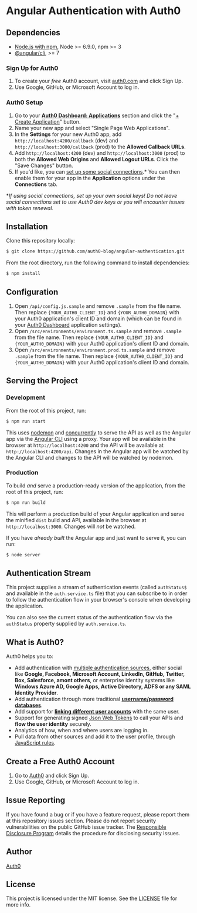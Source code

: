 # Angular Authentication with Auth0

## Dependencies

* [Node.js with npm](http://nodejs.org), Node >= 6.9.0, npm >= 3
* [@angular/cli](https://github.com/angular/angular-cli), >= 7

### Sign Up for Auth0

1. To create your _free_ Auth0 account, visit [auth0.com](https://auth0.com) and click Sign Up.
2. Use Google, GitHub, or Microsoft Account to log in.

### Auth0 Setup

1. Go to your [**Auth0 Dashboard: Applications**](https://manage.auth0.com/#/applications) section and click the "[+ Create Application](https://manage.auth0.com/#/applications/create)" button.
2. Name your new app and select "Single Page Web Applications".
3. In the **Settings** for your new Auth0 app, add `http://localhost:4200/callback` (dev) and `http://localhost:3000/callback` (prod) to the **Allowed Callback URLs**.
4. Add `http://localhost:4200` (dev) and `http://localhost:3000` (prod) to both the **Allowed Web Origins** and **Allowed Logout URLs**. Click the "Save Changes" button.
5. If you'd like, you can [set up some social connections](https://manage.auth0.com/#/connections/social).* You can then enable them for your app in the **Application** options under the **Connections** tab.

*_If using social connections, set up your own social keys! Do not leave social connections set to use Auth0 dev keys or you will encounter issues with token renewal._

## Installation

Clone this repository locally:

```bash
$ git clone https://github.com/auth0-blog/angular-authentication.git
```

From the root directory, run the following command to install dependencies:

```bash
$ npm install
```

## Configuration

1. Open `/api/config.js.sample` and remove `.sample` from the file name. Then replace `{YOUR_AUTH0_CLIENT_ID}` and `{YOUR_AUTH0_DOMAIN}` with your Auth0 application's client ID and domain (which can be found in your [Auth0 Dashboard](https://manage.auth0.com) application settings).
2. Open `/src/environments/environment.ts.sample` and remove `.sample` from the file name. Then replace `{YOUR_AUTH0_CLIENT_ID}` and `{YOUR_AUTH0_DOMAIN}` with your Auth0 application's client ID and domain.
3. Open `/src/environments/environment.prod.ts.sample` and remove `.sample` from the file name. Then replace `{YOUR_AUTH0_CLIENT_ID}` and `{YOUR_AUTH0_DOMAIN}` with your Auth0 application's client ID and domain.

## Serving the Project

### Development

From the root of this project, run:

```bash
$ npm run start
```

This uses [nodemon](https://www.npmjs.com/package/nodemon) and [concurrently](https://www.npmjs.com/package/concurrently) to serve the API as well as the Angular app via the [Angular CLI](https://cli.angular.io) using a proxy. Your app will be available in the browser at `http://localhost:4200` and the API will be available at `http://localhost:4200/api`. Changes in the Angular app will be watched by the Angular CLI and changes to the API will be watched by nodemon.

### Production

To build _and_ serve a production-ready version of the application, from the root of this project, run:

```bash
$ npm run build
```

This will perform a production build of your Angular application and serve the minified `dist` build and API, available in the browser at `http://localhost:3000`. Changes will _not_ be watched.

If you have _already built_ the Angular app and just want to serve it, you can run:

```bash
$ node server
```

## Authentication Stream

This project supplies a stream of authentication events (called `authStatus$` and available in the `auth.service.ts` file) that you can subscribe to in order to follow the authentication flow in your browser's console when developing the application.

You can also see the current status of the authentication flow via the `authStatus` property supplied by `auth.service.ts`.

## What is Auth0?

Auth0 helps you to:

* Add authentication with [multiple authentication sources](https://docs.auth0.com/identityproviders), either social like **Google, Facebook, Microsoft Account, LinkedIn, GitHub, Twitter, Box, Salesforce, amont others**, or enterprise identity systems like **Windows Azure AD, Google Apps, Active Directory, ADFS or any SAML Identity Provider**.
* Add authentication through more traditional **[username/password databases](https://docs.auth0.com/mysql-connection-tutorial)**.
* Add support for **[linking different user accounts](https://docs.auth0.com/link-accounts)** with the same user.
* Support for generating signed [Json Web Tokens](https://docs.auth0.com/jwt) to call your APIs and **flow the user identity** securely.
* Analytics of how, when and where users are logging in.
* Pull data from other sources and add it to the user profile, through [JavaScript rules](https://docs.auth0.com/rules).

## Create a Free Auth0 Account

1. Go to [Auth0](https://auth0.com) and click Sign Up.
2. Use Google, GitHub, or Microsoft Account to log in.

## Issue Reporting

If you have found a bug or if you have a feature request, please report them at this repository issues section. Please do not report security vulnerabilities on the public GitHub issue tracker. The [Responsible Disclosure Program](https://auth0.com/whitehat) details the procedure for disclosing security issues.

## Author

[Auth0](auth0.com)

## License

This project is licensed under the MIT license. See the [LICENSE](LICENSE) file for more info.
